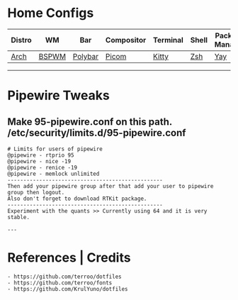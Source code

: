 # Home Configs

|Distro|WM|Bar|Compositor|Terminal|Shell|Package Manager|
|------|------|------|------|------|------|------|
|[Arch](https://archlinux.org/)|[BSPWM](https://github.com/baskerville/bspwm)|[Polybar](https://github.com/polybar/polybar)|[Picom](https://github.com/Arian8j2/picom)|[Kitty](https://github.com/kovidgoyal/kitty)|[Zsh](https://github.com/zsh-users/zsh)|[Yay](https://github.com/Jguer/yay)|

---



# Pipewire Tweaks

Make 95-pipewire.conf on this path.
/etc/security/limits.d/95-pipewire.conf
-------------------------------------------------
```
# Limits for users of pipewire
@pipewire - rtprio 95
@pipewire - nice -19
@pipewire - renice -19
@pipewire - memlock unlimited
-------------------------------------------------
Then add your pipewire group after that add your user to pipewire group then logout.
Also don't forget to download RTKit package.
-------------------------------------------------
Experiment with the quants >> Currently using 64 and it is very stable.

---
```
# References | Credits
```
- https://github.com/terroo/dotfiles
- https://github.com/terroo/fonts
- https://github.com/KrulYuno/dotfiles

